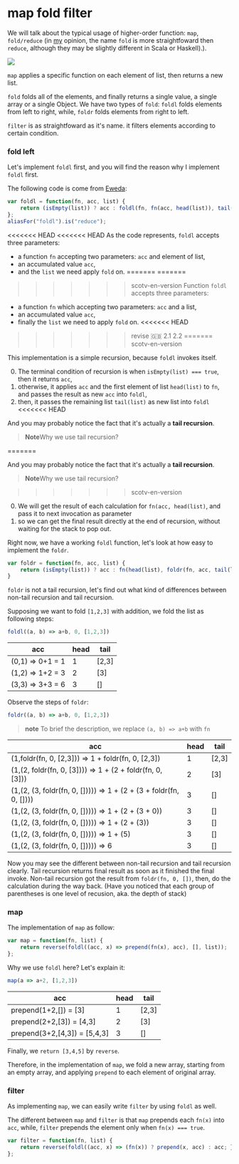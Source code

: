 # map fold filter

We will talk about the typical usage of higher-order function: `map`, `fold/reduce` (in [my](https://github.com/jcouyang) opinion, the name `fold` is more straightfoward then `reduce`, although they may be slightly different in Scala or Haskell).).

![](http://www.backpacker.com/2007/images/september2010/mapfolding_200x170.png)

`map` applies a specific function on each element of list, then returns a new list.

`fold` folds all of the elements, and finally returns a single value, a single array or a single Object. We have two types of `fold`: `foldl` folds elements from left to right, while, `foldr` folds elements from right to left.

`filter` is as straightfoward as it's name. it filters elements according to certain condition.

### fold left
Let's implement `foldl` first, and you will find the reason why I implement `foldl` first.

The following code is come from [Eweda](https://rawgit.com/CrossEye/eweda/master/docs/eweda.html):
```js
var foldl = function(fn, acc, list) {
    return (isEmpty(list)) ? acc : foldl(fn, fn(acc, head(list)), tail(list));
};
aliasFor("foldl").is("reduce");
```

<<<<<<< HEAD
<<<<<<< HEAD
As the code represents, `foldl` accepts three parameters:

* a function `fn` accepting two parameters: `acc` and element of list,
* an accumulated value `acc`,
* and the `list` we need apply `fold` on.
=======
=======
>>>>>>> scotv-en-version
Function `foldl` accepts three parameters:

* a function `fn` which accepting two parameters: `acc` and a list,
* an accumulated value `acc`,
* finally the `list` we need to apply `fold` on.
<<<<<<< HEAD
>>>>>>> revise :uk: 2.1 2.2
=======
>>>>>>> scotv-en-version

This implementation is a simple recursion, because `foldl` invokes itself.

0. The terminal condition of recursion is when `isEmpty(list) === true`, then it returns `acc`,
0. otherwise, it applies `acc` and the first element of list `head(list)` to `fn`, and passes the result as new `acc` into `foldl`,
0. then, it passes the remaining list `tail(list)` as new list into `foldl`
<<<<<<< HEAD


And you may probably notice the fact that it's actually a **tail recursion**.

> **Note**Why we use tail recursion?

=======


And you may probably notice the fact that it's actually a **tail recursion**.

> **Note**Why we use tail recursion?

>>>>>>> scotv-en-version
0. We will get the result of each calculation for `fn(acc, head(list)`, and pass it to next invocation as parameter
0. so we can get the final result directly at the end of recursion, without waiting for the stack to pop out.

Right now, we have a working `foldl` function, let's look at how easy to implement the `foldr`.
```js
var foldr = function(fn, acc, list) {
    return (isEmpty(list)) ? acc : fn(head(list), foldr(fn, acc, tail(list)));
}
```

`foldr` is not a tail recursion, let's find out what kind of differences between non-tail recursion and tail recursion.

Supposing we want to fold `[1,2,3]` with addition, we fold the list as following steps:
```js
foldl((a, b) => a+b, 0, [1,2,3])
```
| acc |head| tail |
| -- | --| -- |
| (0,1) => 0+1 = 1 | 1| [2,3] |
| (1,2) => 1+2 = 3 | 2| [3] |
| (3,3) => 3+3 = 6 | 3| [] |

Observe the steps of `foldr`:
```js
foldr((a, b) => a+b, 0, [1,2,3])
```
> **note** To brief the description, we replace `(a, b) => a+b` with `fn`

| acc |head| tail |
| -- | --| -- |
| (1,foldr(fn, 0, [2,3])) => 1 + foldr(fn, 0, [2,3])| 1| [2,3] |
| (1,(2, foldr(fn, 0, [3]))) => 1 + (2 + foldr(fn, 0, [3]))| 2| [3] |
| (1,(2, (3, foldr(fn, 0, [])))) => 1 + (2 + (3 + foldr(fn, 0, [])))| 3| [] |
| (1,(2, (3, foldr(fn, 0, [])))) => 1 + (2 + (3 + 0))| 3| [] |
| (1,(2, (3, foldr(fn, 0, [])))) => 1 + (2 + (3))| 3| [] |
| (1,(2, (3, foldr(fn, 0, [])))) => 1 + (5)| 3| [] |
| (1,(2, (3, foldr(fn, 0, [])))) => 6| 3| [] |

Now you may see the different between non-tail recursion and tail recursion clearly. Tail recursion returns final result as soon as it finished the final invoke. Non-tail recursion got the result from `foldr(fn, 0, [])`, then, do the calculation during the way back. (Have you noticed that each group of parentheses is one level of recusion, aka. the depth of stack)

### map
The implementation of `map` as follow:
```js
var map = function(fn, list) {
    return reverse(foldl((acc, x) => prepend(fn(x), acc), [], list));
};
```

Why we use `foldl` here? Let's explain it:
```js
map(a => a+2, [1,2,3])
```
| acc |head|tail |
| -- | --| -- |
| prepend(1+2,[]) = [3] | 1| [2,3] |
| prepend(2+2,[3]) = [4,3] | 2| [3] |
| prepend(3+2,[4,3]) = [5,4,3] | 3| [] |

Finally, we `return [3,4,5]` by `reverse`.

Therefore, in the implementation of `map`, we fold a new array, starting from an empty array, and applying `prepend` to each element of original array.

### filter
As implementing `map`, we can easily write `filter` by using `foldl` as well.

The different between `map` and `filter` is that `map` prepends each `fn(x)` into `acc`, while, `filter` prepends the element only when `fn(x) === true`.

```js
var filter = function(fn, list) {
    return reverse(foldl((acc, x) => (fn(x)) ? prepend(x, acc) : acc; }, EMPTY, list));
};
```
